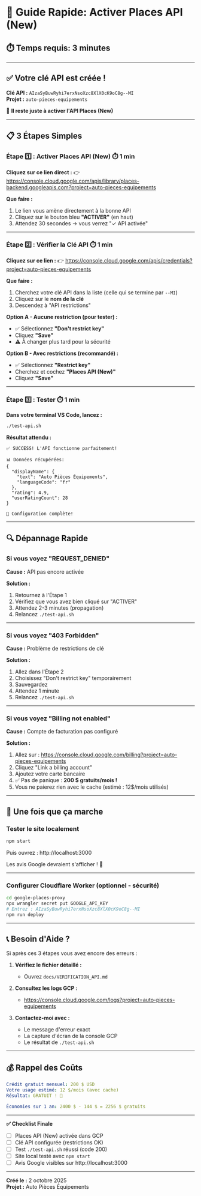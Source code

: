 # 🚀 Guide Rapide: Activer Places API (New)

## ⏱️ Temps requis: 3 minutes

---

## ✅ Votre clé API est créée !

**Clé API :** `AIzaSyBuwRyhi7erxNsoXzc8XlX0cK9oC8g--MI`  
**Projet :** `auto-pieces-equipements`

🎯 **Il reste juste à activer l'API Places (New)**

---

## 📋 3 Étapes Simples

### Étape 1️⃣ : Activer Places API (New) ⏱️ 1 min

**Cliquez sur ce lien direct :**
👉 https://console.cloud.google.com/apis/library/places-backend.googleapis.com?project=auto-pieces-equipements

**Que faire :**
1. Le lien vous amène directement à la bonne API
2. Cliquez sur le bouton bleu **"ACTIVER"** (en haut)
3. Attendez 30 secondes → vous verrez "✓ API activée"

---

### Étape 2️⃣ : Vérifier la Clé API ⏱️ 1 min

**Cliquez sur ce lien :**
👉 https://console.cloud.google.com/apis/credentials?project=auto-pieces-equipements

**Que faire :**
1. Cherchez votre clé API dans la liste (celle qui se termine par `--MI`)
2. Cliquez sur le **nom de la clé**
3. Descendez à "API restrictions"

**Option A - Aucune restriction (pour tester) :**
- ✅ Sélectionnez **"Don't restrict key"**
- Cliquez **"Save"**
- ⚠️ À changer plus tard pour la sécurité

**Option B - Avec restrictions (recommandé) :**
- ✅ Sélectionnez **"Restrict key"**
- Cherchez et cochez **"Places API (New)"**
- Cliquez **"Save"**

---

### Étape 3️⃣ : Tester ⏱️ 1 min

**Dans votre terminal VS Code, lancez :**

```bash
./test-api.sh
```

**Résultat attendu :**
```
✅ SUCCESS! L'API fonctionne parfaitement!

📊 Données récupérées:
{
  "displayName": {
    "text": "Auto Pièces Équipements",
    "languageCode": "fr"
  },
  "rating": 4.9,
  "userRatingCount": 28
}

🎉 Configuration complète!
```

---

## 🔍 Dépannage Rapide

### Si vous voyez "REQUEST_DENIED"

**Cause :** API pas encore activée

**Solution :**
1. Retournez à l'Étape 1
2. Vérifiez que vous avez bien cliqué sur "ACTIVER"
3. Attendez 2-3 minutes (propagation)
4. Relancez `./test-api.sh`

---

### Si vous voyez "403 Forbidden"

**Cause :** Problème de restrictions de clé

**Solution :**
1. Allez dans l'Étape 2
2. Choisissez "Don't restrict key" temporairement
3. Sauvegardez
4. Attendez 1 minute
5. Relancez `./test-api.sh`

---

### Si vous voyez "Billing not enabled"

**Cause :** Compte de facturation pas configuré

**Solution :**
1. Allez sur : https://console.cloud.google.com/billing?project=auto-pieces-equipements
2. Cliquez "Link a billing account"
3. Ajoutez votre carte bancaire
4. ✅ Pas de panique : **200 $ gratuits/mois !**
5. Vous ne paierez rien avec le cache (estimé : 12$/mois utilisés)

---

## 🎯 Une fois que ça marche

### Tester le site localement

```bash
npm start
```

Puis ouvrez : http://localhost:3000

Les avis Google devraient s'afficher ! 🎉

---

### Configurer Cloudflare Worker (optionnel - sécurité)

```bash
cd google-places-proxy
npx wrangler secret put GOOGLE_API_KEY
# Entrez : AIzaSyBuwRyhi7erxNsoXzc8XlX0cK9oC8g--MI
npm run deploy
```

---

## 📞 Besoin d'Aide ?

Si après ces 3 étapes vous avez encore des erreurs :

1. **Vérifiez le fichier détaillé :**
   - Ouvrez `docs/VERIFICATION_API.md`

2. **Consultez les logs GCP :**
   - https://console.cloud.google.com/logs?project=auto-pieces-equipements

3. **Contactez-moi avec :**
   - Le message d'erreur exact
   - La capture d'écran de la console GCP
   - Le résultat de `./test-api.sh`

---

## 💰 Rappel des Coûts

```yaml
Crédit gratuit mensuel: 200 $ USD
Votre usage estimé: 12 $/mois (avec cache)
Résultat: GRATUIT ! 🎉

Économies sur 1 an: 2400 $ - 144 $ = 2256 $ gratuits
```

---

**✅ Checklist Finale**

- [ ] Places API (New) activée dans GCP
- [ ] Clé API configurée (restrictions OK)
- [ ] Test `./test-api.sh` réussi (code 200)
- [ ] Site local testé avec `npm start`
- [ ] Avis Google visibles sur http://localhost:3000

---

**Créé le :** 2 octobre 2025  
**Projet :** Auto Pièces Équipements
